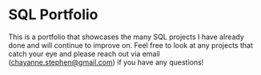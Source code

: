 # SQL Portfolio

This is a portfolio that showcases the many SQL projects I have already done and will continue to improve on. Feel free to look at any projects that catch your eye and please reach out via email (chayanne.stephen@gmail.com) if you have any questions!

